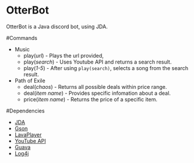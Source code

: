 # OtterBot
OtterBot is a Java discord bot, using JDA.

#Commands
* Music
    * play(*url*) - Plays the url provided,
    * play(*search*) - Uses Youtube API and returns a search result.
    * play(*1-5*) - After using `play(search)`, selects a song from the search result.
* Path of Exile
    * deal(*chaos*) - Returns all possible deals within price range.
    * deal(*item name*) - Provides specific infomation about a deal.
    * price(*item name*) - Returns the price of a specific item.
    
#Dependencies
* [JDA](https://github.com/DV8FromTheWorld/JDA)
* [Gson](https://github.com/google/gson)
* [LavaPlayer](https://github.com/sedmelluq/lavaplayer)
* [YouTube API](https://developers.google.com/youtube/v3/)
* [Guava](https://github.com/google/guava)
* [Log4j](https://logging.apache.org/log4j/2.x/)
